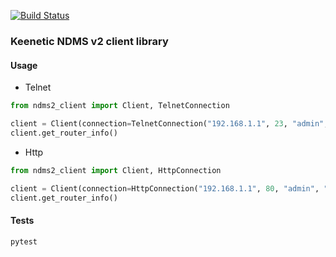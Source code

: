 [![Build Status](https://travis-ci.com/foxel/python_ndms2_client.svg?branch=master)](https://travis-ci.com/foxel/python_ndms2_client)

### Keenetic NDMS v2 client library ###

#### Usage

- Telnet

```python
from ndms2_client import Client, TelnetConnection

client = Client(connection=TelnetConnection("192.168.1.1", 23, "admin", "admin"))
client.get_router_info()
```

- Http

```python
from ndms2_client import Client, HttpConnection

client = Client(connection=HttpConnection("192.168.1.1", 80, "admin", "admin"))
client.get_router_info()
```

#### Tests

```shell
pytest
```
